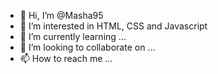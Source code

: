 - 👋 Hi, I’m @Masha95
- 👀 I’m interested in HTML, CSS and Javascript
- 🌱 I’m currently learning ...
- 💞️ I’m looking to collaborate on ...
- 📫 How to reach me ...

<!---
Masha95/Masha95 is a ✨ special ✨ repository because its `README.md` (this file) appears on your GitHub profile.
You can click the Preview link to take a look at your changes.
--->

